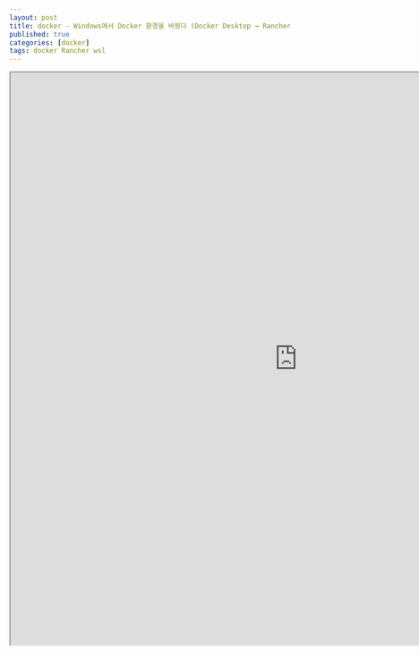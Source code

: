 ```yaml
---
layout: post
title: docker - Windows에서 Docker 환경을 바꿨다 (Docker Desktop → Rancher Desktop)
published: true
categories: [docker]
tags: docker Rancher wsl
---
```

<iframe width="1024" height="1024" src="https://docs.google.com/document/d/e/2PACX-1vSd9sgy5IWAk5J74YZ0ndqa7djhp3xh6IVSmu-gJOtRBMEIKbRNOIieQhSQHx-6sMguh6ZvydirQipn/pub?embedded=true"></iframe>      
